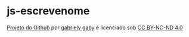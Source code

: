# js-escrevenome

<p xmlns:cc="http://creativecommons.org/ns#" xmlns:dct="http://purl.org/dc/terms/"><a property="dct:title" rel="cc:attributionURL" href="https://github.com/gabrielygaby/js-escrevenomeCC%20BY-NC-ND%204.0%C2%A9">Projeto do Github</a> por <a rel="cc:attributionURL dct:creator" property="cc:attributionName" href="https://github.com/gabrielygaby/js-escrevenomeCC%20BY-NC-ND%204.0%C2%A9 ">gabriely gaby</a> é licenciado sob <a href="https://creativecommons.org/licenses/by-nc-nd/4.0/?ref=chooser-v1" target="_blank" rel="license noopener noreferrer" style="display:inline-block;">CC BY-NC-ND 4.0<img style="altura:22px!importante;margem-esquerda:3px;alinhamento-vertical:texto-inferior;" src="https://mirrors.creativecommons.org/presskit/icons/cc.svg?ref=chooser-v1" alt=""><img style="altura:22px!importante;margem-esquerda:3px;alinhamento-vertical:texto-inferior;" src="https://mirrors.creativecommons.org/presskit/icons/by.svg?ref=chooser-v1" alt=""><img style="altura:22px!importante;margem-esquerda:3px;alinhamento-vertical:texto-inferior;" src="https://mirrors.creativecommons.org/presskit/icons/nc.svg?ref=chooser-v1" alt=""><img style="altura:22px!importante;margem-esquerda:3px;alinhamento-vertical:texto-inferior;" src="https://mirrors.creativecommons.org/presskit/icons/nd.svg?ref=chooser-v1" alt=""></a></p>
